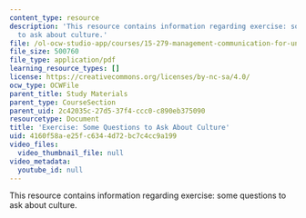 ```yaml
---
content_type: resource
description: 'This resource contains information regarding exercise: some questions
  to ask about culture.'
file: /ol-ocw-studio-app/courses/15-279-management-communication-for-undergraduates-fall-2012/4160f58ae25fc6344d72bc7c4cc9a199_MIT15_279F12_cultureQustns.pdf
file_size: 500760
file_type: application/pdf
learning_resource_types: []
license: https://creativecommons.org/licenses/by-nc-sa/4.0/
ocw_type: OCWFile
parent_title: Study Materials
parent_type: CourseSection
parent_uid: 2c42035c-27d5-37f4-ccc0-c890eb375090
resourcetype: Document
title: 'Exercise: Some Questions to Ask About Culture'
uid: 4160f58a-e25f-c634-4d72-bc7c4cc9a199
video_files:
  video_thumbnail_file: null
video_metadata:
  youtube_id: null
---
```

This resource contains information regarding exercise: some questions to ask about culture.